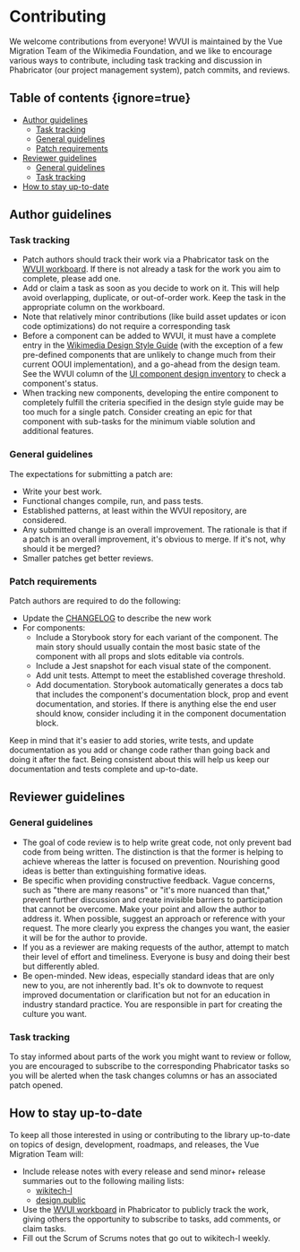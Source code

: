 # Contributing

We welcome contributions from everyone! WVUI is maintained by the Vue Migration Team of the
Wikimedia Foundation, and we like to encourage various ways to contribute, including task tracking
and discussion in Phabricator (our project management system), patch commits, and reviews.

## Table of contents {ignore=true}

<!--
    Markdown Preview Enhanced is used to automatically generate the table of contents. You don't
    have to use it but please leave these directives for those who choose to. It helps keeps the
    table of contents in sync.
-->
<!-- prettier-ignore-start -->
<!-- @import "[TOC]" {cmd="toc" depthFrom=2 depthTo=6 orderedList=false} -->
<!-- code_chunk_output -->

- [Author guidelines](#author-guidelines)
  - [Task tracking](#task-tracking)
  - [General guidelines](#general-guidelines)
  - [Patch requirements](#patch-requirements)
- [Reviewer guidelines](#reviewer-guidelines)
  - [General guidelines](#general-guidelines-1)
  - [Task tracking](#task-tracking-1)
- [How to stay up-to-date](#how-to-stay-up-to-date)

<!-- /code_chunk_output -->
<!-- prettier-ignore-end -->

## Author guidelines

### Task tracking

-   Patch authors should track their work via a Phabricator task on the
    [WVUI workboard](https://phabricator.wikimedia.org/project/view/4898/). If there is not already
    a task for the work you aim to complete, please add one.
-   Add or claim a task as soon as you decide to work on it. This will help avoid overlapping,
    duplicate, or out-of-order work. Keep the task in the appropriate column on the workboard.
-   Note that relatively minor contributions (like build asset updates or icon code optimizations)
    do not require a corresponding task
-   Before a component can be added to WVUI, it must have a complete entry in the
    [Wikimedia Design Style Guide](https://design.wikimedia.org/style-guide/index.html) (with the
    exception of a few pre-defined components that are unlikely to change much from their current
    OOUI implementation), and a go-ahead from the design team. See the WVUI column of the
    [UI component design inventory](https://phabricator.wikimedia.org/T277047) to check a
    component's status.
-   When tracking new components, developing the entire component to completely fulfill the criteria
    specified in the design style guide may be too much for a single patch. Consider creating an
    epic for that component with sub-tasks for the minimum viable solution and additional features.

### General guidelines

The expectations for submitting a patch are:

-   Write your best work.
-   Functional changes compile, run, and pass tests.
-   Established patterns, at least within the WVUI repository, are considered.
-   Any submitted change is an overall improvement. The rationale is that if a patch is an overall
    improvement, it's obvious to merge. If it's not, why should it be merged?
-   Smaller patches get better reviews.

### Patch requirements

Patch authors are required to do the following:

-   Update the [CHANGELOG](CHANGELOG.md) to describe the new work
-   For components:
    -   Include a Storybook story for each variant of the component. The main story should usually
        contain the most basic state of the component with all props and slots editable via
        controls.
    -   Include a Jest snapshot for each visual state of the component.
    -   Add unit tests. Attempt to meet the established coverage threshold.
    -   Add documentation. Storybook automatically generates a docs tab that includes the
        component's documentation block, prop and event documentation, and stories. If there is
        anything else the end user should know, consider including it in the component documentation
        block.

Keep in mind that it's easier to add stories, write tests, and update documentation as you add or
change code rather than going back and doing it after the fact. Being consistent about this will
help us keep our documentation and tests complete and up-to-date.

## Reviewer guidelines

### General guidelines

-   The goal of code review is to help write great code, not only prevent bad code from being
    written. The distinction is that the former is helping to achieve whereas the latter is focused
    on prevention. Nourishing good ideas is better than extinguishing formative ideas.
-   Be specific when providing constructive feedback. Vague concerns, such as "there are many
    reasons" or "it's more nuanced than that," prevent further discussion and create invisible
    barriers to participation that cannot be overcome. Make your point and allow the author to
    address it. When possible, suggest an approach or reference with your request. The more clearly
    you express the changes you want, the easier it will be for the author to provide.
-   If you as a reviewer are making requests of the author, attempt to match their level of effort
    and timeliness. Everyone is busy and doing their best but differently abled.
-   Be open-minded. New ideas, especially standard ideas that are only new to you, are not
    inherently bad. It's ok to downvote to request improved documentation or clarification but not
    for an education in industry standard practice. You are responsible in part for creating the
    culture you want.

### Task tracking

To stay informed about parts of the work you might want to review or follow, you are encouraged to
subscribe to the corresponding Phabricator tasks so you will be alerted when the task changes
columns or has an associated patch opened.

## How to stay up-to-date

To keep all those interested in using or contributing to the library up-to-date on topics of design,
development, roadmaps, and releases, the Vue Migration Team will:

-   Include release notes with every release and send minor+ release summaries out to the following
    mailing lists:
    -   [wikitech-l](https://lists.wikimedia.org/mailman/listinfo/wikitech-l)
    -   [design.public](https://lists.wikimedia.org/mailman/listinfo/design)
-   Use the [WVUI workboard](https://phabricator.wikimedia.org/project/view/4898/) in Phabricator to
    publicly track the work, giving others the opportunity to subscribe to tasks, add comments, or
    claim tasks.
-   Fill out the Scrum of Scrums notes that go out to wikitech-l weekly.
